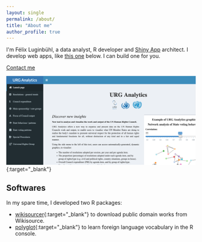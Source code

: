 ```yaml
---
layout: single
permalink: /about/
title: "About me"
author_profile: true
---
```


I'm Félix Luginbühl, a data analyst, R developer and [Shiny App](https://shiny.rstudio.com/) architect. I develop web apps, like [this one](https://universal-rights.shinyapps.io/urg-analytics/) below. I can build one for you.

<a href="http://felixluginbuhl.com" class="btn btn--danger">Contact me</a>

[![](/images/screenshot_URG-Analytics.png)](https://universal-rights.shinyapps.io/urg-analytics/){:target="_blank"}

## Softwares

In my spare time, I developed two R packages:

- [wikisourcer](https://lgnbhl.github.io/wikisourcer){:target="_blank"} to download public domain works from Wikisource.
- [polyglot](https://lgnbhl.github.io/polyglot){:target="_blank"} to learn foreign language vocabulary in the R console.
